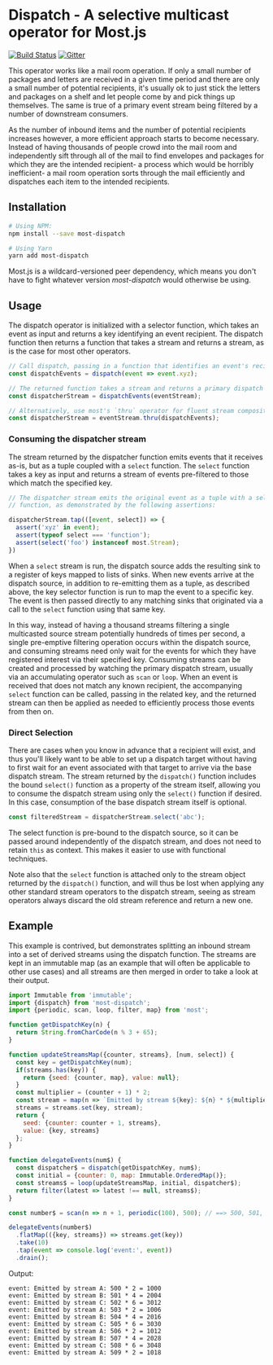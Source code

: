 # Dispatch - A selective multicast operator for Most.js

[![Build Status](https://travis-ci.org/mostjs-community/most-dispatch.svg?branch=master)](https://travis-ci.org/axefrog/most-dispatch)
[![Gitter](https://badges.gitter.im/Join%20Chat.svg)](https://gitter.im/cujojs/most)

This operator works like a mail room operation. If only a small number of packages and letters are received in a given time period and there are only a small number of potential recipients, it's usually ok to just stick the letters and packages on a shelf and let people come by and pick things up themselves. The same is true of a primary event stream being filtered by a number of downstream consumers.

As the number of inbound items and the number of potential recipients increases however, a more efficient approach starts to become necessary. Instead of having thousands of people crowd into the mail room and independently sift through all of the mail to find envelopes and packages for which they are the intended recipient- a process which would be horribly inefficient- a mail room operation sorts through the mail efficiently and dispatches each item to the intended recipients.

## Installation

```bash
# Using NPM:
npm install --save most-dispatch

# Using Yarn
yarn add most-dispatch
```

Most.js is a wildcard-versioned peer dependency, which means you don't have to fight whatever version _most-dispatch_ would otherwise be using.

## Usage

The dispatch operator is initialized with a selector function, which takes an event as input and returns a key identifying an event recipient. The dispatch function then returns a function that takes a stream and returns a stream, as is the case for most other operators.

```js
// Call dispatch, passing in a function that identifies an event's recipient
const dispatchEvents = dispatch(event => event.xyz);

// The returned function takes a stream and returns a primary dispatch stream,
const dispatcherStream = dispatchEvents(eventStream);

// Alternatively, use most's `thru` operator for fluent stream composition
const dispatcherStream = eventStream.thru(dispatchEvents);
```

### Consuming the dispatcher stream

The stream returned by the dispatcher function emits events that it receives as-is, but as a tuple coupled with a `select` function. The `select` function takes a key as input and returns a stream of events pre-filtered to those which match the specified key.

```js
// The dispatcher stream emits the original event as a tuple with a select
// function, as demonstrated by the following assertions:

dispatcherStream.tap(([event, select]) => {
  assert('xyz' in event);
  assert(typeof select === 'function');
  assert(select('foo') instanceof most.Stream);
})
```

When a `select` stream is run, the dispatch source adds the resulting sink to a register of keys mapped to lists of sinks. When new events arrive at the dispatch source, in addition to re-emitting them as a tuple, as described above, the key selector function is run to map the event to a specific key. The event is then passed directly to any matching sinks that originated via a call to the `select` function using that same key.

In this way, instead of having a thousand streams filtering a single multicasted source stream potentially hundreds of times per second, a single pre-emptive filtering operation occurs within the dispatch source, and consuming streams need only wait for the events for which they have registered interest via their specified key. Consuming streams can be created and processed by watching the primary dispatch stream, usually via an accumulating operator such as `scan` or `loop`. When an event is received that does not match any known recipient, the accompanying `select` function can be called, passing in the related key, and the returned stream can then be applied as needed to efficiently process those events from then on.

### Direct Selection

There are cases when you know in advance that a recipient will exist, and thus you'll likely want to be able to set up a dispatch target without having to first wait for an event associated with that target to arrive via the base dispatch stream. The stream returned by the `dispatch()` function includes the bound `select()` function as a property of the stream itself, allowing you to consume the dispatch stream using only the `select()` function if desired. In this case, consumption of the base dispatch stream itself is optional.

```js
const filteredStream = dispatcherStream.select('abc');
```

The select function is pre-bound to the dispatch source, so it can be passed around independently of the dispatch stream, and does not need to retain `this` as context. This makes it easier to use with functional techniques.

Note also that the `select` function is attached only to the stream object returned by the `dispatch()` function, and will thus be lost when applying any other standard stream operators to the dispatch stream, seeing as stream operators always discard the old stream reference and return a new one.  

## Example

This example is contrived, but demonstrates splitting an inbound stream into a set of derived streams using the dispatch function. The streams are kept in an immutable map (as an example that will often be applicable to other use cases) and all streams are then merged in order to take a look at their output.

```js
import Immutable from 'immutable';
import {dispatch} from 'most-dispatch';
import {periodic, scan, loop, filter, map} from 'most';

function getDispatchKey(n) {
  return String.fromCharCode(n % 3 + 65);
}

function updateStreamsMap({counter, streams}, [num, select]) {
  const key = getDispatchKey(num);
  if(streams.has(key)) {
    return {seed: {counter, map}, value: null};
  }
  const multiplier = (counter + 1) * 2;
  const stream = map(n => `Emitted by stream ${key}: ${n} * ${multiplier} = ${n * multiplier}`, select(key));
  streams = streams.set(key, stream);
  return {
    seed: {counter: counter + 1, streams},
    value: {key, streams}
  };
}

function delegateEvents(num$) {
  const dispatcher$ = dispatch(getDispatchKey, num$);
  const initial = {counter: 0, map: Immutable.OrderedMap()};
  const streams$ = loop(updateStreamsMap, initial, dispatcher$);
  return filter(latest => latest !== null, streams$);
}

const number$ = scan(n => n + 1, periodic(100), 500); // ==> 500, 501, 502, ...

delegateEvents(number$)
  .flatMap(({key, streams}) => streams.get(key))
  .take(10)
  .tap(event => console.log('event:', event))
  .drain();
```

Output:

```
event: Emitted by stream A: 500 * 2 = 1000
event: Emitted by stream B: 501 * 4 = 2004
event: Emitted by stream C: 502 * 6 = 3012
event: Emitted by stream A: 503 * 2 = 1006
event: Emitted by stream B: 504 * 4 = 2016
event: Emitted by stream C: 505 * 6 = 3030
event: Emitted by stream A: 506 * 2 = 1012
event: Emitted by stream B: 507 * 4 = 2028
event: Emitted by stream C: 508 * 6 = 3048
event: Emitted by stream A: 509 * 2 = 1018
```
